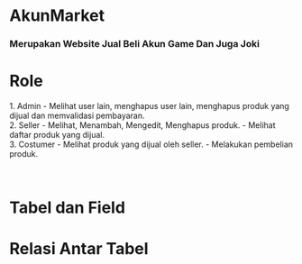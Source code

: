 <h1>AkunMarket</h1>
<h3>Merupakan Website Jual Beli Akun Game Dan Juga Joki</h3>


<h1>Role</h1>
<p>
  1. Admin
      - Melihat user lain, menghapus user lain, menghapus produk yang dijual dan memvalidasi pembayaran.
    <br>
  2. Seller
      - Melihat, Menambah, Mengedit, Menghapus produk.
      - Melihat daftar produk yang dijual.
    <br>
  3. Costumer
      - Melihat produk yang dijual oleh seller.
      - Melakukan pembelian produk.
</p><br>

<h1>Tabel dan Field</h1>

<h1>Relasi Antar Tabel</h1>
